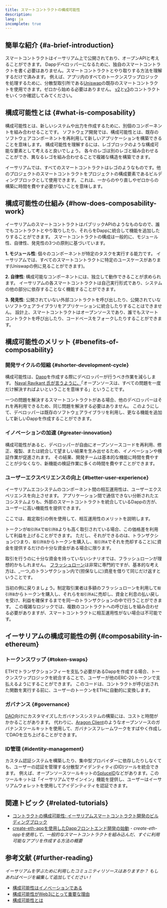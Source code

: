 ```yaml
---
title: スマートコントラクトの構成可能性
description:
lang: ja
incomplete: true
---
```


## 簡単な紹介 {#a-brief-introduction}

スマートコントラクトはイーサリアム上で公開されており、オープンAPIと考えることができます。 Dappデベロッパーになるために、独自のスマートコントラクトを書く必要はありません。スマートコントラクトとやり取りする方法を理解するだけで済みます。 例えば、アプリ内のすべてのトークンスワップロジックを処理するために、分散型取引所である[Uniswap](https://uniswap.exchange/swap)の既存のスマートコントラクトを使用できます。ゼロから始める必要はありません。 [v2](https://github.com/Uniswap/uniswap-v2-core/tree/master/contracts)と[v3](https://github.com/Uniswap/uniswap-v3-core/tree/main/contracts)のコントラクトをいくつか確認してみてください。

## 構成可能性とは {#what-is-composability}

構成可能性とは、新しいシステムや出力を作成するために、別個のコンポーネントを組み合わせることです。 ソフトウェア開発では、構成可能性とは、既存のソフトウェアコンポーネントを再利用して新しいアプリケーションを構築できることを意味します。 構成可能性を理解するには、レゴブロックのような構成可能な要素として考えると良いでしょう。 各々のレゴは別のレゴと組み合わせることができ、異なるレゴを組み合わせることで複雑な構造を構築できます。

イーサリアムでは、すべてのスマートコントラクトはレゴのようなものです。他のプロジェクトのスマートコントラクトをプロジェクトの構成要素であるビルディングブロックとして使用できます。 これは、一からのやり直しやゼロからの構築に時間を費やす必要がないことを意味します。

## 構成可能性の仕組み {#how-does-composability-work}

イーサリアムのスマートコントラクトはパブリックAPIのようなものなので、誰でもコントラクトとやり取りしたり、それらをDappに統合して機能を追加したりすることができます。 スマートコントラクトの構成は一般的に、モジュール性、自律性、発見性の3つの原則に基づいています。

**1. モジュール性**: 個々のコンポーネントが特定のタスクを実行する能力です。 イーサリアムでは、すべてのスマートコントラクトに特定のユースケースがあります(Uniswapの例に見ることができます)。

**2. 自律性**: 構成可能なコンポーネントには、独立して動作できることが求められます。 イーサリアムの各スマートコントラクトは自己実行形式であり、システムの他の部分に依存することなく機能することができます。

**3. 発見性**: 公開されていない外部コントラクトを呼び出したり、公開されていないソフトウェアライブラリをアプリケーションに統合したりすることはできません。 設計上、スマートコントラクトはオープンソースであり、誰でもスマートコントラクトを呼び出したり、コードベースをフォークしたりすることができます。

## 構成可能性のメリット {#benefits-of-composability}

### 開発サイクルの短縮 {#shorter-development-cycle}

構成可能性は、[Dapp](/dapps/#what-are-dapps)を作成する際にデベロッパーが行うべき作業を減らします。 [Naval Ravikant 氏が言うように、](https://twitter.com/naval/status/1444366754650656770)「オープンソースは、すべての問題を一度だけ解決すればよいということを意味する」ということです。

一つの問題を解決するスマートコントラクトがある場合、他のデベロッパーはそれを再利用できるため、同じ問題を解決する必要はありません。 このようにして、デベロッパーは既存のソフトウェアライブラリを利用し、更なる機能を追加して新しいDappを作成することができます。

### イノベーションの加速 {#greater-innovation}

構成可能性があると、デベロッパーが自由にオープンソースコードを再利用、修正、複製、または統合して望ましい結果を生み出せるため、イノベーションや検証作業が促進されます。 その結果、開発チームは基本的な機能に時間を費やすことが少なくなり、新機能の検証作業に多くの時間を費やすことができます。

### ユーザーエクスペリエンスの向上 {#better-user-experience}

イーサリアムエコシステムのコンポーネント間の相互運用性は、ユーザーエクスペリエンスを向上させます。 アプリケーション間で通信できない分断されたエコシステムよりも、外部のスマートコントラクトを統合しているDappの方が、ユーザーに高い機能性を提供できます。

ここでは、裁定取引の例を使用して、相互運用性のメリットを説明します。

トークンが`取引所A`で`取引所B`よりも高く取引されている場合、この価格差を利用して利益を上げることができます。 ただし、それができるのは、トランザクション(つまり、`取引所B`からトークンを購入し、`取引所A`でそれを売却すること)に資金を提供するだけの十分な資金がある場合に限ります。

取引を行うのに十分な資金を持っていないシナリオでは、フラッシュローンが理想的かもしれません。 [フラッシュローン](/defi/#flash-loans)は非常に専門的ですが、基本的な考え方は、_一つ_のトランザクション内で(担保なしに)資産を借りて同じだけ返すということです。

当初の例に戻りましょう。制定取引業者は多額のフラッシュローンを利用して`取引所B`からトークンを購入し、それらを`取引所A`に売却し、資金と利息の払い戻しを受け、利益を確保するまでを同一のトランザクションの中で行うことができます。 この複雑なロジックでは、複数のコントラクトへの呼び出しを組み合わせる必要がありますが、スマートコントラクトに相互運用性がない場合は不可能です。

## イーサリアムの構成可能性の例 {#composability-in-ethereum}

### トークンスワップ {#token-swaps}

ETHでトランザクションフィーを支払う必要があるDappを作成する場合、トークンスワップロジックを統合することで、ユーザーが他のERC-20トークンで支払えるようにすることができます。 このコードは、コントラクトが呼び出された関数を実行する前に、ユーザーのトークンをETHに自動的に変換します。

### ガバナンス {#governance}

[DAO](/dao/)向けにカスタマイズしたガバナンスシステムの構築には、コストと時間がかかることがあります。 代わりに、[Aragon Client](https://client.aragon.org/)のようなオープンソースのガバナンスツールキットを使用して、ガバナンスフレームワークをすばやく作成してDAOを立ち上げることができます。

### ID管理 {#identity-management}

カスタム認証システムを構築したり、集中型プロバイダーに依存したりしなくても、ユーザーの認証を管理する分散型アイデンティティ(DID)ツールを統合できます。 例えば、オープンソースツールキットの[SpluceID](https://www.spruceid.com/)などがあります。このツールキットは「イーサリアムでサインイン」機能を提供し、ユーザーはイーサリアムウォレットを使用してアイデンティティを認証できます。

## 関連トピック {#related-tutorials}

- [コントラクトの構成可能性: イーサリアムスマートコントラクト開発のビルディングブロック](https://www.decentlabs.io/blog/contract-composability-the-building-blocks-of-ethereum-smart-contract-development)
- [create-eth-appを使用したDappフロントエンド開発の始動](/developers/tutorials/kickstart-your-dapp-frontend-development-with-create-eth-app/) _- create-eth-appを使用して、一般的なスマートコントラクトを組み込んだ、すぐに利用可能なアプリを作成する方法の概要_

## 参考文献 {#further-reading}

_イーサリアムを学ぶために利用したコミュニティリソースはありますか？ もしあればページを編集して追加してください！_

- [構成可能性はイノベーションである](https://future.a16z.com/how-composability-unlocks-crypto-and-everything-else/)
- [構成可能性がWeb3にとって重要な理由](https://hackernoon.com/why-composability-matters-for-web3)
- [構成可能性とは](https://blog.aragon.org/what-is-composability/#:~:text=Aragon,connect%20to%20every%20other%20piece.)
